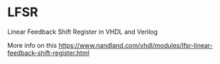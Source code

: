 # LFSR
Linear Feedback Shift Register in VHDL and Verilog

More info on this
https://www.nandland.com/vhdl/modules/lfsr-linear-feedback-shift-register.html
